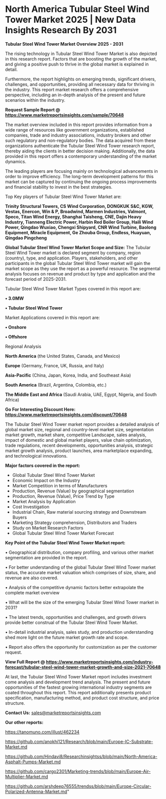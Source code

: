 # North America Tubular Steel Wind Tower Market 2025 | New Data Insights Research By 2031

<Strong> Tubular Steel Wind Tower Market Overview 2025 - 2031</strong>

The rising technology in Tubular Steel Wind Tower Market is also depicted in this research report. Factors that are boosting the growth of the market, and giving a positive push to thrive in the global market is explained in detail.

Furthermore, the report highlights on emerging trends, significant drivers, challenges, and opportunities, providing all necessary data for thriving in the industry. This report market research offers a comprehensive perspective, including an in-depth analysis of the present and future scenarios within the industry.

<strong>Request Sample Report @ <a href=https://www.marketreportsinsights.com/sample/70648>https://www.marketreportsinsights.com/sample/70648</a></strong>

The market overview included in this report provides information from a wide range of resources like government organizations, established companies, trade and industry associations, industry brokers and other such regulatory and non-regulatory bodies. The data acquired from these organizations authenticate the Tubular Steel Wind Tower research report, thereby aiding the clients in better decision making. Additionally, the data provided in this report offers a contemporary understanding of the market dynamics.

The leading players are focusing mainly on technological advancements in order to improve efficiency. The long-term development patterns for this market can be captured by continuing the ongoing process improvements and financial stability to invest in the best strategies.

Top Key players of Tubular Steel Wind Tower Market are:

<strong>Trinity Structural Towers, CS Wind Corporation, DONGKUK S&C, KGW, Vestas, Enercon, Win & P, Broadwind, Marmen Industries, Valmont, Speco, Titan Wind Energy, Shanghai Taisheng, CNE, Dajin Heavy Industry, Tianneng Electric Power, Harbin Red Boiler Group, Haili Wind Power, Qingdao Wuxiao, Chengxi Shipyard, CNR Wind Turbine, Baolong Equipment, Miracle Equipment, Ge Zhouba Group, Endless, Huayuan, Qingdao Pingcheng</strong>

<strong><b>Global Tubular Steel Wind Tower Market Scope and Size:</b></strong>
The Tubular Steel Wind Tower market is declared segment by company, region (country), type, and application. Players, stakeholders, and other participants in the global Tubular Steel Wind Tower market will gain the market scope as they use the report as a powerful resource. The segmental analysis focuses on revenue and product by type and application and the forecast period of 2025-2031.

Tubular Steel Wind Tower Market Types covered in this report are:

<strong>• 3.0MW

• Tubular Steel Wind Tower</strong>

Market Applications covered in this report are:

<strong>• Onshore

• Offshore</strong> 

Regional Analysis

<strong>North America</strong> (the United States, Canada, and Mexico)

<strong>Europe</strong> (Germany, France, UK, Russia, and Italy)

<strong>Asia-Pacific</strong> (China, Japan, Korea, India, and Southeast Asia)

<strong>South America</strong> (Brazil, Argentina, Colombia, etc.)

<strong>The Middle East and Africa</strong> (Saudi Arabia, UAE, Egypt, Nigeria, and South Africa)

<strong>Go For Interesting Discount Here: <a href=https://www.marketreportsinsights.com/discount/70648>https://www.marketreportsinsights.com/discount/70648</a></strong>

The Tubular Steel Wind Tower market report provides a detailed analysis of global market size, regional and country-level market size, segmentation market growth, market share, competitive Landscape, sales analysis, impact of domestic and global market players, value chain optimization, trade regulations, recent developments, opportunities analysis, strategic market growth analysis, product launches, area marketplace expanding, and technological innovations.

<strong><b>Major factors covered in the report:</b></strong>
<ul>
  <li>Global Tubular Steel Wind Tower Market </li>
  <li>Economic Impact on the Industry</li>
  <li>Market Competition in terms of Manufacturers</li>
  <li>Production, Revenue (Value) by geographical segmentation</li>
  <li>Production, Revenue (Value), Price Trend by Type</li>
  <li>Market Analysis by Application</li>
  <li>Cost Investigation</li>
  <li>Industrial Chain, Raw material sourcing strategy and Downstream Buyers</li>
  <li>Marketing Strategy comprehension, Distributors and Traders</li>
  <li>Study on Market Research Factors</li>
  <li>Global Tubular Steel Wind Tower Market Forecast</li>
</ul>

<strong><b>Key Point of the Tubular Steel Wind Tower Market report:</b></strong>

• Geographical distribution, company profiling, and various other market segmentation are provided in the report.

• For better understanding of the global Tubular Steel Wind Tower market status, the accurate market valuation which comprises of size, share, and revenue are also covered.

• Analysis of the competitive dynamic factors better extrapolate the complete market overview

• What will be the size of the emerging Tubular Steel Wind Tower market in 2031?

• The latest trends, opportunities and challenges, and growth drivers provide better construal of the Tubular Steel Wind Tower Market.

• In-detail industrial analysis, sales study, and production understanding shed more light on the future market growth rate and scope.

• Report also offers the opportunity for customization as per the customer request.

<strong><b>View Full Report @ <a href=https://www.marketreportsinsights.com/industry-forecast/tubular-steel-wind-tower-market-growth-and-size-2021-70648>https://www.marketreportsinsights.com/industry-forecast/tubular-steel-wind-tower-market-growth-and-size-2021-70648</a></b></strong>


At last, the Tubular Steel Wind Tower Market report includes investment come analysis and development trend analysis. The present and future opportunities of the fastest growing international industry segments are coated throughout this report. This report additionally presents product specification, manufacturing method, and product cost structure, and price structure.

<strong>Contact Us:</strong>
sales@marketreportsinsights.com

<strong>Our other reports:</strong>

<a href=https://tanomuno.com/illust/462234>https://tanomuno.com/illust/462234</a>

<a href=https://github.com/anokhi121/Research/blob/main/Europe-IC-Substrate-Market.md>https://github.com/anokhi121/Research/blob/main/Europe-IC-Substrate-Market.md</a>

<a href=https://github.com/Hindavi8/Researchinsightss/blob/main/North-America-Asphalt-Pumps-Market.md>https://github.com/Hindavi8/Researchinsightss/blob/main/North-America-Asphalt-Pumps-Market.md</a>

<a href=https://github.com/cargo2301/Marketing-trends/blob/main/Europe-Air-Multiplier-Market.md>https://github.com/cargo2301/Marketing-trends/blob/main/Europe-Air-Multiplier-Market.md</a>

<a href=https://github.com/arshdeep76555/trendss/blob/main/Europe-Circular-Polarized-Antenna-Market.md>https://github.com/arshdeep76555/trendss/blob/main/Europe-Circular-Polarized-Antenna-Market.md</a>"
